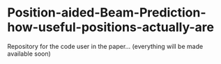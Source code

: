# Position-aided-Beam-Prediction-how-useful-positions-actually-are
Repository for the code user in the paper...
(everything will be made available soon)
